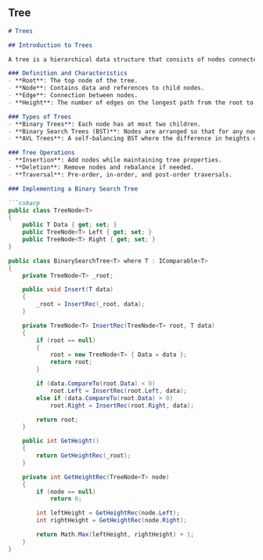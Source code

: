 
## Tree

```markdown
# Trees

## Introduction to Trees

A tree is a hierarchical data structure that consists of nodes connected by edges. Each tree has a root node and zero or more child nodes.

### Definition and Characteristics
- **Root**: The top node of the tree.
- **Node**: Contains data and references to child nodes.
- **Edge**: Connection between nodes.
- **Height**: The number of edges on the longest path from the root to a leaf.

### Types of Trees
- **Binary Trees**: Each node has at most two children.
- **Binary Search Trees (BST)**: Nodes are arranged so that for any node, left children are smaller and right children are larger.
- **AVL Trees**: A self-balancing BST where the difference in heights of left and right subtrees is at most one.

### Tree Operations
- **Insertion**: Add nodes while maintaining tree properties.
- **Deletion**: Remove nodes and rebalance if needed.
- **Traversal**: Pre-order, in-order, and post-order traversals.

### Implementing a Binary Search Tree

```csharp
public class TreeNode<T>
{
    public T Data { get; set; }
    public TreeNode<T> Left { get; set; }
    public TreeNode<T> Right { get; set; }
}

public class BinarySearchTree<T> where T : IComparable<T>
{
    private TreeNode<T> _root;

    public void Insert(T data)
    {
        _root = InsertRec(_root, data);
    }

    private TreeNode<T> InsertRec(TreeNode<T> root, T data)
    {
        if (root == null)
        {
            root = new TreeNode<T> { Data = data };
            return root;
        }

        if (data.CompareTo(root.Data) < 0)
            root.Left = InsertRec(root.Left, data);
        else if (data.CompareTo(root.Data) > 0)
            root.Right = InsertRec(root.Right, data);

        return root;
    }

    public int GetHeight()
    {
        return GetHeightRec(_root);
    }

    private int GetHeightRec(TreeNode<T> node)
    {
        if (node == null)
            return 0;

        int leftHeight = GetHeightRec(node.Left);
        int rightHeight = GetHeightRec(node.Right);

        return Math.Max(leftHeight, rightHeight) + 1;
    }
}
